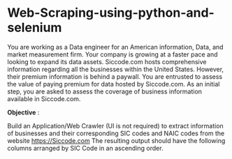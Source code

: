 # Web-Scraping-using-python-and-selenium


You are working as a Data engineer for an American information, Data, and market measurement firm. Your company is growing at a faster pace and looking to expand its data assets. Siccode.com hosts comprehensive information regarding all the businesses within the United States. However, their premium information is behind a paywall.
You are entrusted to assess the value of paying premium for data hosted by Siccode.com. As an initial step, you are asked to assess the coverage of business information available in Siccode.com.


**Objective** :

Build an Application/Web Crawler (UI is not required) to extract information of businesses and their corresponding SIC codes and NAIC codes from the website https://Siccode.com
The resulting output should have the following columns arranged by SIC Code in an ascending order.
